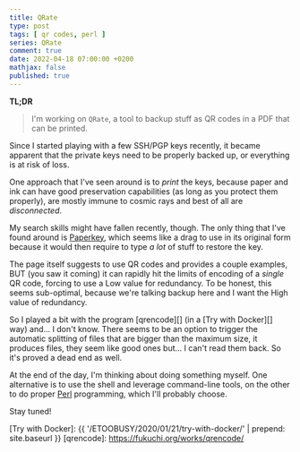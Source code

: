 ```yaml
---
title: QRate
type: post
tags: [ qr codes, perl ]
series: QRate
comment: true
date: 2022-04-18 07:00:00 +0200
mathjax: false
published: true
---
```


**TL;DR**

> I'm working on `QRate`, a tool to backup stuff as QR codes in a PDF
> that can be printed.

Since I started playing with a few SSH/PGP keys recently, it became
apparent that the private keys need to be properly backed up, or
everything is at risk of loss.

One approach that I've seen around is to *print* the keys, because paper
and ink can have good preservation capabilities (as long as you protect
them properly), are mostly immune to cosmic rays and best of all are
*disconnected*.

My search skills might have fallen recently, though. The only thing that
I've found around is [Paperkey][], which seems like a drag to use in
its original form because it would then require to type *a lot* of stuff
to restore the key.

The page itself suggests to use QR codes and provides a couple examples,
BUT (you saw it coming) it can rapidly hit the limits of encoding of a
*single* QR code, forcing to use a Low value for redundancy. To be
honest, this seems sub-optimal, because we're talking backup here and I
want the High value of redundancy.

So I played a bit with the program [qrencode][] (in a [Try with
Docker][] way) and... I don't know. There seems to be an option to
trigger the automatic splitting of files that are bigger than the
maximum size, it produces files, they seem like good ones but... I can't
read them back. So it's proved a dead end as well.

At the end of the day, I'm thinking about doing something myself. One
alternative is to use the shell and leverage command-line tools, on the
other to do proper [Perl][] programming, which I'll probably choose.

Stay tuned!

[Perl]: https://www.perl.org/
[Paperkey]: https://www.jabberwocky.com/software/paperkey/
[Try with Docker]: {{ '/ETOOBUSY/2020/01/21/try-with-docker/' | prepend: site.baseurl }}
[qrencode]: https://fukuchi.org/works/qrencode/

